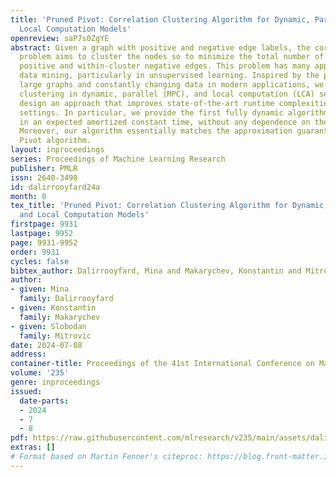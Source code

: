 ```yaml
---
title: 'Pruned Pivot: Correlation Clustering Algorithm for Dynamic, Parallel, and
  Local Computation Models'
openreview: saP7s0ZgYE
abstract: Given a graph with positive and negative edge labels, the correlation clustering
  problem aims to cluster the nodes so to minimize the total number of between-cluster
  positive and within-cluster negative edges. This problem has many applications in
  data mining, particularly in unsupervised learning. Inspired by the prevalence of
  large graphs and constantly changing data in modern applications, we study correlation
  clustering in dynamic, parallel (MPC), and local computation (LCA) settings. We
  design an approach that improves state-of-the-art runtime complexities in all these
  settings. In particular, we provide the first fully dynamic algorithm that runs
  in an expected amortized constant time, without any dependence on the graph size.
  Moreover, our algorithm essentially matches the approximation guarantee of the celebrated
  Pivot algorithm.
layout: inproceedings
series: Proceedings of Machine Learning Research
publisher: PMLR
issn: 2640-3498
id: dalirrooyfard24a
month: 0
tex_title: 'Pruned Pivot: Correlation Clustering Algorithm for Dynamic, Parallel,
  and Local Computation Models'
firstpage: 9931
lastpage: 9952
page: 9931-9952
order: 9931
cycles: false
bibtex_author: Dalirrooyfard, Mina and Makarychev, Konstantin and Mitrovic, Slobodan
author:
- given: Mina
  family: Dalirrooyfard
- given: Konstantin
  family: Makarychev
- given: Slobodan
  family: Mitrovic
date: 2024-07-08
address:
container-title: Proceedings of the 41st International Conference on Machine Learning
volume: '235'
genre: inproceedings
issued:
  date-parts:
  - 2024
  - 7
  - 8
pdf: https://raw.githubusercontent.com/mlresearch/v235/main/assets/dalirrooyfard24a/dalirrooyfard24a.pdf
extras: []
# Format based on Martin Fenner's citeproc: https://blog.front-matter.io/posts/citeproc-yaml-for-bibliographies/
---
```

